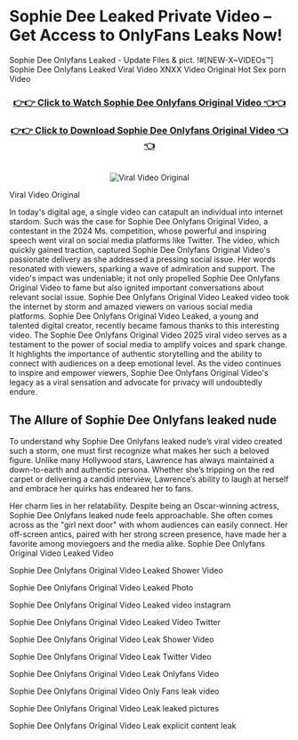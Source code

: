 # Sophie Dee Leaked Private Video – Get Access to OnlyFans Leaks Now!

Sophie Dee Onlyfans Leaked - Update Files & pict. !#[NEW-X~VIDEOs™] Sophie Dee Onlyfans Leaked Viral Video XNXX Video Original Hot Sex porn Video
<br>
<div align="center">
<h3><a href="https://links2leaks.com?utm_source=sophiedee&utm_medium=gitlong" rel="nofollow">👉👉 Click to Watch Sophie Dee Onlyfans Original Video 👈👈</a></h3>
<h3><a href="https://links2leaks.com?utm_source=sophiedee&utm_medium=gitlong" rel="nofollow">👉👉 Click to Download Sophie Dee Onlyfans Original Video 👈👈</a></h3>
<br>
<a href="https://links2leaks.com?utm_source=sophiedee&utm_medium=gitlong" rel="nofollow"><img src="https://i.ibb.co/Gkj2r4b/banner.png" alt="Viral Video Original" style="max-width: 100%; display: inline-block;" data-target="animated-image.originalImage"></a>
</div>

Viral Video Original

In today's digital age, a single video can catapult an individual into internet stardom. Such was the case for Sophie Dee Onlyfans Original Video, a contestant in the 2024 Ms. competition, whose powerful and inspiring speech went viral on social media platforms like Twitter.
The video, which quickly gained traction, captured Sophie Dee Onlyfans Original Video's passionate delivery as she addressed a pressing social issue. Her words resonated with viewers, sparking a wave of admiration and support. The video's impact was undeniable; it not only propelled Sophie Dee Onlyfans Original Video to fame but also ignited important conversations about relevant social issue.
Sophie Dee Onlyfans Original Video Leaked video took the internet by storm and amazed viewers on various social media platforms. Sophie Dee Onlyfans Original Video Leaked, a young and talented digital creator, recently became famous thanks to this interesting video.
The Sophie Dee Onlyfans Original Video 2025 viral video serves as a testament to the power of social media to amplify voices and spark change. It highlights the importance of authentic storytelling and the ability to connect with audiences on a deep emotional level. As the video continues to inspire and empower viewers, Sophie Dee Onlyfans Original Video's legacy as a viral sensation and advocate for privacy will undoubtedly endure.

<h2>The Allure of Sophie Dee Onlyfans leaked nude</h2>


To understand why Sophie Dee Onlyfans leaked nude’s viral video created such a storm, one must first recognize what makes her such a beloved figure. Unlike many Hollywood stars, Lawrence has always maintained a down-to-earth and authentic persona. Whether she’s tripping on the red carpet or delivering a candid interview, Lawrence’s ability to laugh at herself and embrace her quirks has endeared her to fans.

Her charm lies in her relatability. Despite being an Oscar-winning actress, Sophie Dee Onlyfans leaked nude feels approachable. She often comes across as the "girl next door" with whom audiences can easily connect. Her off-screen antics, paired with her strong screen presence, have made her a favorite among moviegoers and the media alike.
Sophie Dee Onlyfans Original Video Leaked Video

Sophie Dee Onlyfans Original Video Leaked Shower Video

Sophie Dee Onlyfans Original Video Leaked Photo

Sophie Dee Onlyfans Original Video Leaked video instagram

Sophie Dee Onlyfans Original Video Leaked Video Twitter

Sophie Dee Onlyfans Original Video Leak Shower Video

Sophie Dee Onlyfans Original Video Leak Twitter Video

Sophie Dee Onlyfans Original Video Leak Onlyfans Video

Sophie Dee Onlyfans Original Video Only Fans leak video

Sophie Dee Onlyfans Original Video Leak leaked pictures

Sophie Dee Onlyfans Original Video Leak explicit content leak